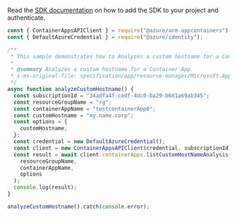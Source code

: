 Read the [SDK documentation](https://github.com/Azure/azure-sdk-for-js/blob/%40azure%2Farm-appcontainers_1.0.0/sdk/appcontainers/arm-appcontainers/README.md) on how to add the SDK to your project and authenticate.

```javascript
const { ContainerAppsAPIClient } = require("@azure/arm-appcontainers");
const { DefaultAzureCredential } = require("@azure/identity");

/**
 * This sample demonstrates how to Analyzes a custom hostname for a Container App
 *
 * @summary Analyzes a custom hostname for a Container App
 * x-ms-original-file: specification/app/resource-manager/Microsoft.App/stable/2022-03-01/examples/ContainerApps_ListCustomHostNameAnalysis.json
 */
async function analyzeCustomHostname() {
  const subscriptionId = "34adfa4f-cedf-4dc0-ba29-b6d1a69ab345";
  const resourceGroupName = "rg";
  const containerAppName = "testcontainerApp0";
  const customHostname = "my.name.corp";
  const options = {
    customHostname,
  };
  const credential = new DefaultAzureCredential();
  const client = new ContainerAppsAPIClient(credential, subscriptionId);
  const result = await client.containerApps.listCustomHostNameAnalysis(
    resourceGroupName,
    containerAppName,
    options
  );
  console.log(result);
}

analyzeCustomHostname().catch(console.error);
```
